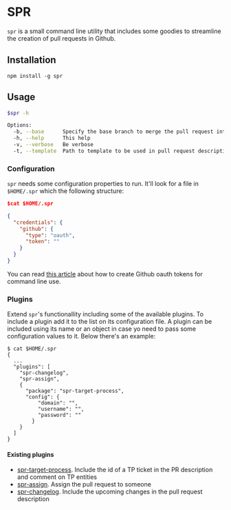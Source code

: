 # SPR

`spr` is a small command line utility that includes some goodies to streamline the creation of pull requests in Github.


## Installation

```
npm install -g spr
```

## Usage

```bash
$spr -h

Options:
  -b, --base      Specify the base branch to merge the pull request into
  -h, --help      This help
  -v, --verbose   Be verbose
  -t, --template  Path to template to be used in pull request description
```

### Configuration

`spr` needs some configuration properties to run. It'll look for a file in `$HOME/.spr` which the following structure:

```json
$cat $HOME/.spr

{
  "credentials": {
    "github": {
      "type": "oauth",
      "token": ""
    }
  }
}
```

You can read [this article](https://help.github.com/articles/creating-an-access-token-for-command-line-use/) about how to create Github oauth tokens for command line use.

### Plugins
Extend `spr`'s functionallity including some of the available plugins. To include a plugin add it to the list on its configuration file. A plugin can be included using its name or an object in case yo need to pass some configuration values to it. Below there's an example:

```
$ cat $HOME/.spr
{
  ...
  "plugins": [
    "spr-changelog",
    "spr-assign",
    {
      "package": "spr-target-process",
      "config": {
          "domain": "",
          "username": "",
          "password": ""
        }
    }
  ]
}

```
#### Existing plugins

* [spr-target-process](https://github.com/madtrick/spr-target-process). Include the id of a TP ticket in the PR description and comment on TP entities
* [spr-assign](https://github.com/madtrick/spr-assign). Assign the pull request to someone
* [spr-changelog](https://github.com/madtrick/spr-changelo). Include the upcoming changes in the pull request description
